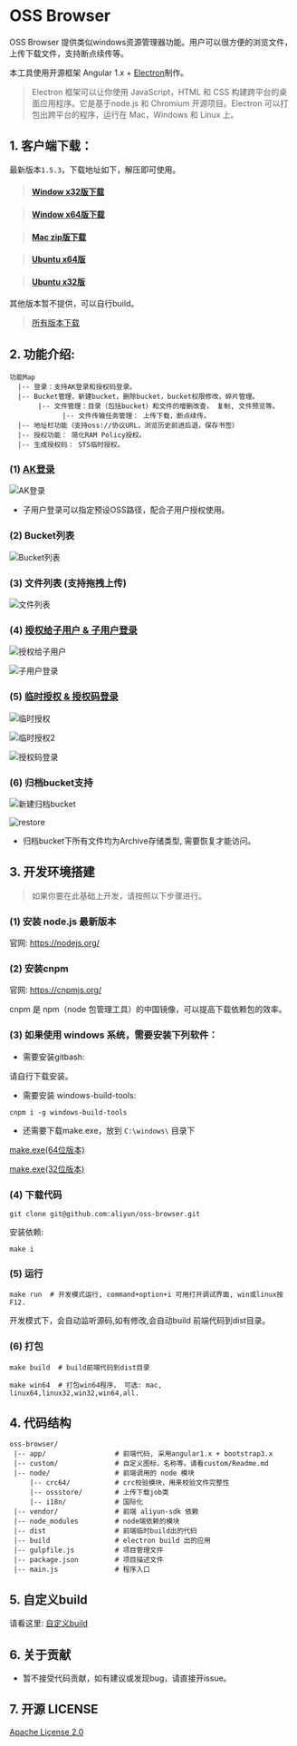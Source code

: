 
# OSS Browser

OSS Browser 提供类似windows资源管理器功能。用户可以很方便的浏览文件，上传下载文件，支持断点续传等。

本工具使用开源框架 Angular 1.x + [Electron](http://electron.atom.io/)制作。

> Electron 框架可以让你使用 JavaScript，HTML 和 CSS 构建跨平台的桌面应用程序。它是基于node.js 和 Chromium 开源项目。Electron 可以打包出跨平台的程序，运行在 Mac，Windows 和 Linux 上。


## 1. 客户端下载：

最新版本`1.5.3`，下载地址如下，解压即可使用。

> [<h4>Window x32版下载</h4>](https://luogc.oss-cn-hangzhou.aliyuncs.com/oss-browser-publish/1.5.3/oss-browser-win32-ia32.zip)


> [<h4>Window x64版下载</h4>](https://luogc.oss-cn-hangzhou.aliyuncs.com/oss-browser-publish/1.5.3/oss-browser-win32-x64.zip)


> [<h4>Mac zip版下载</h4>](https://luogc.oss-cn-hangzhou.aliyuncs.com/oss-browser-publish/1.5.3/oss-browser-darwin-x64.zip)


> [<h4>Ubuntu x64版</h4>](https://luogc.oss-cn-hangzhou.aliyuncs.com/oss-browser-publish/1.5.3/oss-browser-linux-x64.zip)

> [<h4>Ubuntu x32版</h4>](https://luogc.oss-cn-hangzhou.aliyuncs.com/oss-browser-publish/1.5.3/oss-browser-linux-ia32.zip)


其他版本暂不提供，可以自行build。


> [所有版本下载](all-releases.md)


## 2. 功能介绍:

```
功能Map
  |-- 登录：支持AK登录和授权码登录。
  |-- Bucket管理，新建bucket，删除bucket，bucket权限修改，碎片管理。
       |-- 文件管理：目录（包括bucket）和文件的增删改查， 复制, 文件预览等。
             |-- 文件传输任务管理： 上传下载，断点续传。
  |-- 地址栏功能（支持oss://协议URL，浏览历史前进后退，保存书签）
  |-- 授权功能： 简化RAM Policy授权。
  |-- 生成授权码： STS临时授权。
```


### (1) [AK登录](docs/aklogin.md)

![AK登录](preview/login.png)

* 子用户登录可以指定预设OSS路径，配合子用户授权使用。


### (2) Bucket列表

![Bucket列表](preview/bucket-list.png)


### (3) 文件列表 (支持拖拽上传)

![文件列表](preview/file-list.png)

### (4) [授权给子用户 & 子用户登录](docs/aklogin.md)

![授权给子用户](preview/subuser-grant.png)

![子用户登录](preview/login-subak1.png)

### (5) [临时授权 & 授权码登录](docs/authToken.md)

![临时授权](preview/genToken2.png)

![临时授权2](preview/genToken3.png)

![授权码登录](preview/token-login.png)

### (6) 归档bucket支持

![新建归档bucket](preview/create-archive-bucket.png)

![restore](preview/need-restore.png)

* 归档bucket下所有文件均为Archive存储类型, 需要恢复才能访问。


## 3. 开发环境搭建

> 如果你要在此基础上开发，请按照以下步骤进行。


### (1) 安装 node.js 最新版本

官网: https://nodejs.org/

### (2) 安装cnpm

官网: https://cnpmjs.org/

cnpm 是 npm（node 包管理工具）的中国镜像，可以提高下载依赖包的效率。

### (3) 如果使用 windows 系统，需要安装下列软件：

* 需要安装gitbash:

请自行下载安装。

* 需要安装 windows-build-tools:

```
cnpm i -g windows-build-tools
```

* 还需要下载make.exe，放到 `C:\windows\` 目录下

[make.exe(64位版本)](http://luogc.oss-cn-hangzhou.aliyuncs.com/oss-browser-publish/windows-tools/64/make.exe)

[make.exe(32位版本)](http://luogc.oss-cn-hangzhou.aliyuncs.com/oss-browser-publish/windows-tools/32/make.exe)



### (4) 下载代码

```
git clone git@github.com:aliyun/oss-browser.git
```

安装依赖:

```
make i
```


### (5) 运行

```
make run  # 开发模式运行, command+option+i 可用打开调试界面, win或linux按 F12.
```

开发模式下，会自动监听源码,如有修改,会自动build 前端代码到dist目录。


### (6) 打包

```
make build  # build前端代码到dist目录
```

```
make win64  # 打包win64程序， 可选: mac, linux64,linux32,win32,win64,all.
```



## 4. 代码结构


```
oss-browser/
 |-- app/                 # 前端代码, 采用angular1.x + bootstrap3.x
 |-- custom/              # 自定义图标，名称等。请看custom/Readme.md
 |-- node/                # 前端调用的 node 模块
     |-- crc64/           # crc校验模块，用来校验文件完整性
     |-- ossstore/        # 上传下载job类
     |-- i18n/            # 国际化
 |-- vendor/              # 前端 aliyun-sdk 依赖
 |-- node_modules         # node端依赖的模块
 |-- dist                 # 前端临时build出的代码
 |-- build                # electron build 出的应用
 |-- gulpfile.js          # 项目管理文件
 |-- package.json         # 项目描述文件
 |-- main.js              # 程序入口
```

## 5. 自定义build

请看这里: [自定义build](custom/)

## 6. 关于贡献

* 暂不接受代码贡献，如有建议或发现bug，请直接开issue。

## 7. 开源 LICENSE

[Apache License 2.0](LICENSE)
